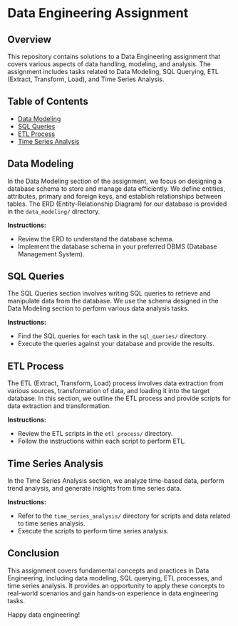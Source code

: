 # Data Engineering Assignment

## Overview

This repository contains solutions to a Data Engineering assignment that covers various aspects of data handling, modeling, and analysis. The assignment includes tasks related to Data Modeling, SQL Querying, ETL (Extract, Transform, Load), and Time Series Analysis.

## Table of Contents

- [Data Modeling](#data-modeling)
- [SQL Queries](#sql-queries)
- [ETL Process](#etl-process)
- [Time Series Analysis](#time-series-analysis)

## Data Modeling

In the Data Modeling section of the assignment, we focus on designing a database schema to store and manage data efficiently. We define entities, attributes, primary and foreign keys, and establish relationships between tables. The ERD (Entity-Relationship Diagram) for our database is provided in the `data_modeling/` directory.

**Instructions:**
- Review the ERD to understand the database schema.
- Implement the database schema in your preferred DBMS (Database Management System).

## SQL Queries

The SQL Queries section involves writing SQL queries to retrieve and manipulate data from the database. We use the schema designed in the Data Modeling section to perform various data analysis tasks.

**Instructions:**
- Find the SQL queries for each task in the `sql_queries/` directory.
- Execute the queries against your database and provide the results.

## ETL Process

The ETL (Extract, Transform, Load) process involves data extraction from various sources, transformation of data, and loading it into the target database. In this section, we outline the ETL process and provide scripts for data extraction and transformation.

**Instructions:**
- Review the ETL scripts in the `etl_process/` directory.
- Follow the instructions within each script to perform ETL.

## Time Series Analysis

In the Time Series Analysis section, we analyze time-based data, perform trend analysis, and generate insights from time series data.

**Instructions:**
- Refer to the `time_series_analysis/` directory for scripts and data related to time series analysis.
- Execute the scripts to perform time series analysis.

## Conclusion

This assignment covers fundamental concepts and practices in Data Engineering, including data modeling, SQL querying, ETL processes, and time series analysis. It provides an opportunity to apply these concepts to real-world scenarios and gain hands-on experience in data engineering tasks.

Happy data engineering!

